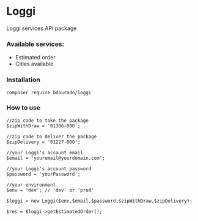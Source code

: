 # Loggi
Loggi services API package

### Available services:

* Estimated order
* Cities available

  
### Installation

<code>composer require bdourado/loggi</code>

### How to use



```
//zip code to take the package
$zipWithDraw = '01306-000';

//zip code to deliver the package
$zipDelivery = '01227-000';

//your Loggi's account email
$email = 'youremail@yourdomain.com';

//your Loggi's account password
$password = 'yourPassword';

//your environment
$env = 'dev'; // 'dev' or 'prod'

$loggi = new Loggi($env,$email,$password,$zipWithDraw,$zipDelivery);

$res = $loggi->getEstimatedOrder();
```
